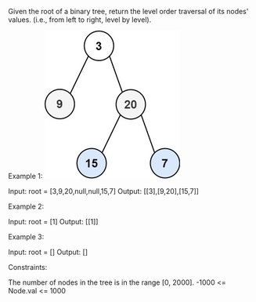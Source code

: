 Given the root of a binary tree, return the level order traversal of its nodes' values. (i.e., from left to right, level by level).

Example 1:
![example](./tree1.jpg)

Input: root = [3,9,20,null,null,15,7]
Output: [[3],[9,20],[15,7]]

Example 2:

Input: root = [1]
Output: [[1]]

Example 3:

Input: root = []
Output: []

Constraints:

The number of nodes in the tree is in the range [0, 2000].
-1000 <= Node.val <= 1000
